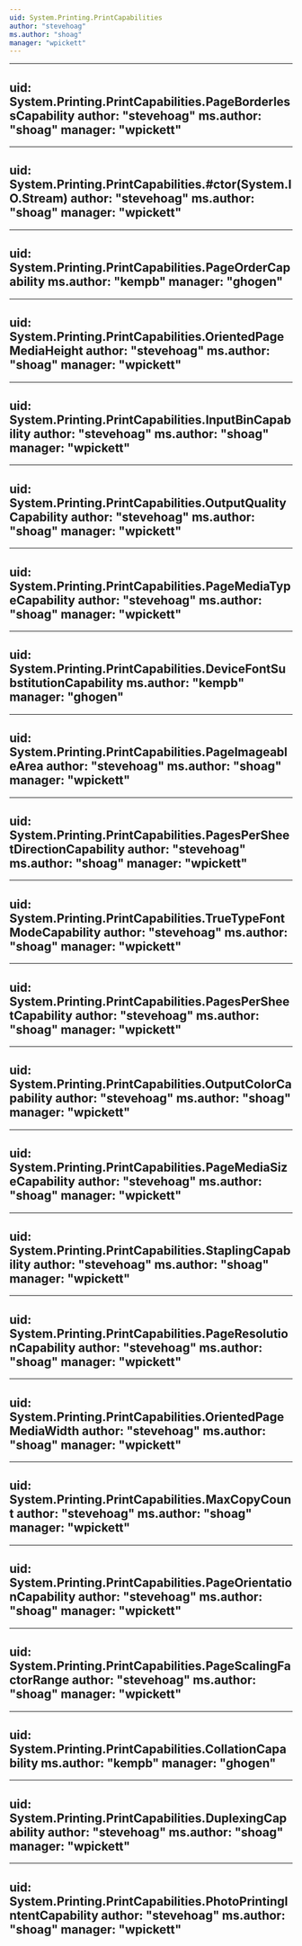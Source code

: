 ```yaml
---
uid: System.Printing.PrintCapabilities
author: "stevehoag"
ms.author: "shoag"
manager: "wpickett"
---
```


---
uid: System.Printing.PrintCapabilities.PageBorderlessCapability
author: "stevehoag"
ms.author: "shoag"
manager: "wpickett"
---

---
uid: System.Printing.PrintCapabilities.#ctor(System.IO.Stream)
author: "stevehoag"
ms.author: "shoag"
manager: "wpickett"
---

---
uid: System.Printing.PrintCapabilities.PageOrderCapability
ms.author: "kempb"
manager: "ghogen"
---

---
uid: System.Printing.PrintCapabilities.OrientedPageMediaHeight
author: "stevehoag"
ms.author: "shoag"
manager: "wpickett"
---

---
uid: System.Printing.PrintCapabilities.InputBinCapability
author: "stevehoag"
ms.author: "shoag"
manager: "wpickett"
---

---
uid: System.Printing.PrintCapabilities.OutputQualityCapability
author: "stevehoag"
ms.author: "shoag"
manager: "wpickett"
---

---
uid: System.Printing.PrintCapabilities.PageMediaTypeCapability
author: "stevehoag"
ms.author: "shoag"
manager: "wpickett"
---

---
uid: System.Printing.PrintCapabilities.DeviceFontSubstitutionCapability
ms.author: "kempb"
manager: "ghogen"
---

---
uid: System.Printing.PrintCapabilities.PageImageableArea
author: "stevehoag"
ms.author: "shoag"
manager: "wpickett"
---

---
uid: System.Printing.PrintCapabilities.PagesPerSheetDirectionCapability
author: "stevehoag"
ms.author: "shoag"
manager: "wpickett"
---

---
uid: System.Printing.PrintCapabilities.TrueTypeFontModeCapability
author: "stevehoag"
ms.author: "shoag"
manager: "wpickett"
---

---
uid: System.Printing.PrintCapabilities.PagesPerSheetCapability
author: "stevehoag"
ms.author: "shoag"
manager: "wpickett"
---

---
uid: System.Printing.PrintCapabilities.OutputColorCapability
author: "stevehoag"
ms.author: "shoag"
manager: "wpickett"
---

---
uid: System.Printing.PrintCapabilities.PageMediaSizeCapability
author: "stevehoag"
ms.author: "shoag"
manager: "wpickett"
---

---
uid: System.Printing.PrintCapabilities.StaplingCapability
author: "stevehoag"
ms.author: "shoag"
manager: "wpickett"
---

---
uid: System.Printing.PrintCapabilities.PageResolutionCapability
author: "stevehoag"
ms.author: "shoag"
manager: "wpickett"
---

---
uid: System.Printing.PrintCapabilities.OrientedPageMediaWidth
author: "stevehoag"
ms.author: "shoag"
manager: "wpickett"
---

---
uid: System.Printing.PrintCapabilities.MaxCopyCount
author: "stevehoag"
ms.author: "shoag"
manager: "wpickett"
---

---
uid: System.Printing.PrintCapabilities.PageOrientationCapability
author: "stevehoag"
ms.author: "shoag"
manager: "wpickett"
---

---
uid: System.Printing.PrintCapabilities.PageScalingFactorRange
author: "stevehoag"
ms.author: "shoag"
manager: "wpickett"
---

---
uid: System.Printing.PrintCapabilities.CollationCapability
ms.author: "kempb"
manager: "ghogen"
---

---
uid: System.Printing.PrintCapabilities.DuplexingCapability
author: "stevehoag"
ms.author: "shoag"
manager: "wpickett"
---

---
uid: System.Printing.PrintCapabilities.PhotoPrintingIntentCapability
author: "stevehoag"
ms.author: "shoag"
manager: "wpickett"
---
